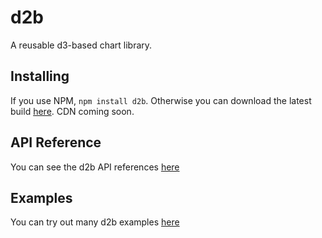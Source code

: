 # d2b

A reusable d3-based chart library.

## Installing

If you use NPM, `npm install d2b`. Otherwise you can download the latest build [here](https://github.com/d2bjs/d2b). CDN coming soon.

## API Reference

You can see the d2b API references [here](https://d2bjs.github.io)

## Examples

You can try out many d2b examples [here](https://d2b-app.herokuapp.com)
